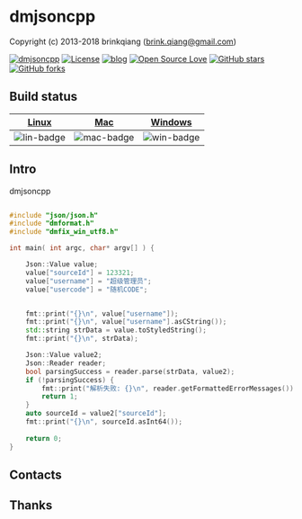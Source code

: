 # dmjsoncpp

Copyright (c) 2013-2018 brinkqiang (brink.qiang@gmail.com)

[![dmjsoncpp](https://img.shields.io/badge/brinkqiang-dmjsoncpp-blue.svg?style=flat-square)](https://github.com/brinkqiang/dmjsoncpp)
[![License](https://img.shields.io/badge/license-MIT-brightgreen.svg)](https://github.com/brinkqiang/dmjsoncpp/blob/master/LICENSE)
[![blog](https://img.shields.io/badge/Author-Blog-7AD6FD.svg)](https://brinkqiang.github.io/)
[![Open Source Love](https://badges.frapsoft.com/os/v3/open-source.png)](https://github.com/brinkqiang)
[![GitHub stars](https://img.shields.io/github/stars/brinkqiang/dmjsoncpp.svg?label=Stars)](https://github.com/brinkqiang/dmjsoncpp) 
[![GitHub forks](https://img.shields.io/github/forks/brinkqiang/dmjsoncpp.svg?label=Fork)](https://github.com/brinkqiang/dmjsoncpp)

## Build status
| [Linux][lin-link] | [Mac][mac-link] | [Windows][win-link] |
| :---------------: | :----------------: | :-----------------: |
| ![lin-badge]      | ![mac-badge]       | ![win-badge]        |

[lin-badge]: https://github.com/brinkqiang/dmjsoncpp/workflows/linux/badge.svg "linux build status"
[lin-link]:  https://github.com/brinkqiang/dmjsoncpp/actions/workflows/linux.yml "linux build status"
[mac-badge]: https://github.com/brinkqiang/dmjsoncpp/workflows/mac/badge.svg "mac build status"
[mac-link]:  https://github.com/brinkqiang/dmjsoncpp/actions/workflows/mac.yml "mac build status"
[win-badge]: https://github.com/brinkqiang/dmjsoncpp/workflows/win/badge.svg "win build status"
[win-link]:  https://github.com/brinkqiang/dmjsoncpp/actions/workflows/win.yml "win build status"

## Intro
dmjsoncpp
```cpp

#include "json/json.h"
#include "dmformat.h"
#include "dmfix_win_utf8.h"

int main( int argc, char* argv[] ) {

    Json::Value value;
    value["sourceId"] = 123321;
    value["username"] = "超级管理员";
    value["usercode"] = "随机CODE";


    fmt::print("{}\n", value["username"]);
    fmt::print("{}\n", value["username"].asCString());
    std::string strData = value.toStyledString();
    fmt::print("{}\n", strData);

    Json::Value value2;
    Json::Reader reader;
    bool parsingSuccess = reader.parse(strData, value2);
    if (!parsingSuccess) {
        fmt::print("解析失败: {}\n", reader.getFormattedErrorMessages());
        return 1;
    }
    auto sourceId = value2["sourceId"];
    fmt::print("{}\n", sourceId.asInt64());
    
    return 0;
}
```
## Contacts

## Thanks
